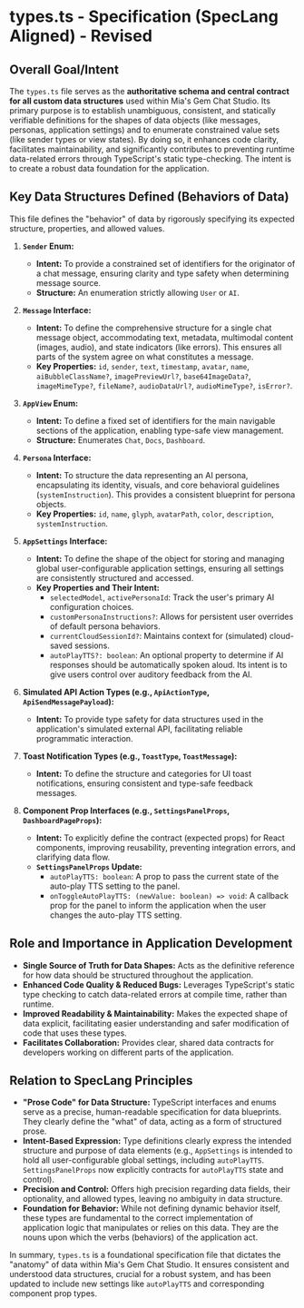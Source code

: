 # types.ts - Specification (SpecLang Aligned) - Revised

## Overall Goal/Intent

The `types.ts` file serves as the **authoritative schema and central contract for all custom data structures** used within Mia's Gem Chat Studio. Its primary purpose is to establish unambiguous, consistent, and statically verifiable definitions for the shapes of data objects (like messages, personas, application settings) and to enumerate constrained value sets (like sender types or view states). By doing so, it enhances code clarity, facilitates maintainability, and significantly contributes to preventing runtime data-related errors through TypeScript's static type-checking. The intent is to create a robust data foundation for the application.

## Key Data Structures Defined (Behaviors of Data)

This file defines the "behavior" of data by rigorously specifying its expected structure, properties, and allowed values.

1.  **`Sender` Enum:**
    *   **Intent:** To provide a constrained set of identifiers for the originator of a chat message, ensuring clarity and type safety when determining message source.
    *   **Structure:** An enumeration strictly allowing `User` or `AI`.

2.  **`Message` Interface:**
    *   **Intent:** To define the comprehensive structure for a single chat message object, accommodating text, metadata, multimodal content (images, audio), and state indicators (like errors). This ensures all parts of the system agree on what constitutes a message.
    *   **Key Properties:** `id`, `sender`, `text`, `timestamp`, `avatar`, `name`, `aiBubbleClassName?`, `imagePreviewUrl?`, `base64ImageData?`, `imageMimeType?`, `fileName?`, `audioDataUrl?`, `audioMimeType?`, `isError?`.

3.  **`AppView` Enum:**
    *   **Intent:** To define a fixed set of identifiers for the main navigable sections of the application, enabling type-safe view management.
    *   **Structure:** Enumerates `Chat`, `Docs`, `Dashboard`.

4.  **`Persona` Interface:**
    *   **Intent:** To structure the data representing an AI persona, encapsulating its identity, visuals, and core behavioral guidelines (`systemInstruction`). This provides a consistent blueprint for persona objects.
    *   **Key Properties:** `id`, `name`, `glyph`, `avatarPath`, `color`, `description`, `systemInstruction`.

5.  **`AppSettings` Interface:**
    *   **Intent:** To define the shape of the object for storing and managing global user-configurable application settings, ensuring all settings are consistently structured and accessed.
    *   **Key Properties and Their Intent:**
        *   `selectedModel`, `activePersonaId`: Track the user's primary AI configuration choices.
        *   `customPersonaInstructions?`: Allows for persistent user overrides of default persona behaviors.
        *   `currentCloudSessionId?`: Maintains context for (simulated) cloud-saved sessions.
        *   `autoPlayTTS?: boolean`: An optional property to determine if AI responses should be automatically spoken aloud. Its intent is to give users control over auditory feedback from the AI.

6.  **Simulated API Action Types (e.g., `ApiActionType`, `ApiSendMessagePayload`):**
    *   **Intent:** To provide type safety for data structures used in the application's simulated external API, facilitating reliable programmatic interaction.

7.  **Toast Notification Types (e.g., `ToastType`, `ToastMessage`):**
    *   **Intent:** To define the structure and categories for UI toast notifications, ensuring consistent and type-safe feedback messages.

8.  **Component Prop Interfaces (e.g., `SettingsPanelProps`, `DashboardPageProps`):**
    *   **Intent:** To explicitly define the contract (expected props) for React components, improving reusability, preventing integration errors, and clarifying data flow.
    *   **`SettingsPanelProps` Update:**
        *   `autoPlayTTS: boolean`: A prop to pass the current state of the auto-play TTS setting to the panel.
        *   `onToggleAutoPlayTTS: (newValue: boolean) => void`: A callback prop for the panel to inform the application when the user changes the auto-play TTS setting.

## Role and Importance in Application Development

*   **Single Source of Truth for Data Shapes:** Acts as the definitive reference for how data should be structured throughout the application.
*   **Enhanced Code Quality & Reduced Bugs:** Leverages TypeScript's static type checking to catch data-related errors at compile time, rather than runtime.
*   **Improved Readability & Maintainability:** Makes the expected shape of data explicit, facilitating easier understanding and safer modification of code that uses these types.
*   **Facilitates Collaboration:** Provides clear, shared data contracts for developers working on different parts of the application.

## Relation to SpecLang Principles

*   **"Prose Code" for Data Structure:** TypeScript interfaces and enums serve as a precise, human-readable specification for data blueprints. They clearly define the "what" of data, acting as a form of structured prose.
*   **Intent-Based Expression:** Type definitions clearly express the intended structure and purpose of data elements (e.g., `AppSettings` is intended to hold all user-configurable global settings, including `autoPlayTTS`. `SettingsPanelProps` now explicitly contracts for `autoPlayTTS` state and control).
*   **Precision and Control:** Offers high precision regarding data fields, their optionality, and allowed types, leaving no ambiguity in data structure.
*   **Foundation for Behavior:** While not defining dynamic behavior itself, these types are fundamental to the correct implementation of application logic that manipulates or relies on this data. They are the nouns upon which the verbs (behaviors) of the application act.

In summary, `types.ts` is a foundational specification file that dictates the "anatomy" of data within Mia's Gem Chat Studio. It ensures consistent and understood data structures, crucial for a robust system, and has been updated to include new settings like `autoPlayTTS` and corresponding component prop types.